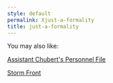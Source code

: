 ```yaml
---
style: default
permalink: Xjust-a-formality
title: just-a-formality
---
```

You may also like:

[Assistant Chubert's Personnel File](http://scp-wiki.net/assistant-chubert-s-personnel-file)

[Storm Front](http://scp-wiki.net/stormfront)
